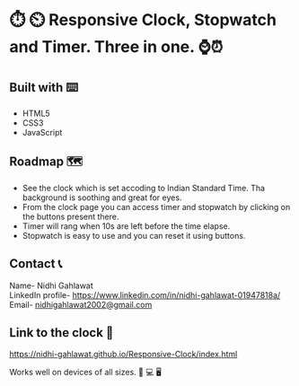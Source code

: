 # :stopwatch: :timer_clock: Responsive Clock, Stopwatch and Timer. Three in one. ⌚:alarm_clock:
 
## Built with ⌨️
* HTML5
* CSS3
* JavaScript  

## Roadmap 🗺️
* See the clock which is set accoding to Indian Standard Time. Tha background is soothing and great for eyes.
* From the clock page you can access timer and stopwatch by clicking on the buttons present there.
* Timer will rang when 10s are left before the time elapse.
* Stopwatch is easy to use and you can reset it using buttons.

## Contact 📞
Name- Nidhi Gahlawat  
LinkedIn profile- https://www.linkedin.com/in/nidhi-gahlawat-01947818a/  
Email- nidhigahlawat2002@gmail.com  

## Link to the clock 🔗
https://nidhi-gahlawat.github.io/Responsive-Clock/index.html

Works well on devices of all sizes. 📱 💻 🖥️
